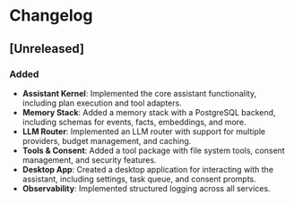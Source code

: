 # Changelog

## [Unreleased]

### Added
- **Assistant Kernel**: Implemented the core assistant functionality, including plan execution and tool adapters.
- **Memory Stack**: Added a memory stack with a PostgreSQL backend, including schemas for events, facts, embeddings, and more.
- **LLM Router**: Implemented an LLM router with support for multiple providers, budget management, and caching.
- **Tools & Consent**: Added a tool package with file system tools, consent management, and security features.
- **Desktop App**: Created a desktop application for interacting with the assistant, including settings, task queue, and consent prompts.
- **Observability**: Implemented structured logging across all services.
